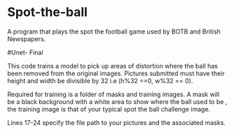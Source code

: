# Spot-the-ball
A program that plays the spot the football game used by BOTB and British Newspapers. 


#Unet- Final

This code trains a model to pick up areas of distortion where the ball has been removed from the original images.
Pictures submitted must have their height and width be divisible by 32 i.e (h%32 ==0, w%32 == 0).

Required for training is a folder of masks and training images. A mask will be a black background with a white area to show where the ball used to be , the training image is that of your typical spot the ball challenge image.

Lines 17-24 specify the file path to your pictures and the associated masks.

